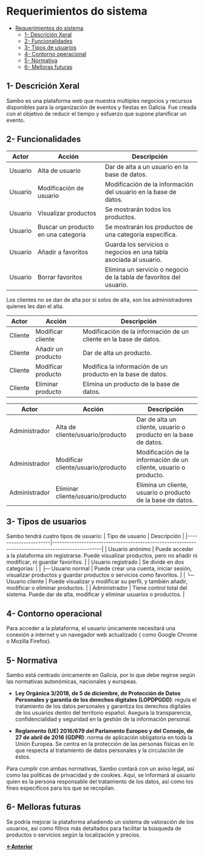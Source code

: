 # Requerimientos do sistema

- [Requerimientos do sistema](#requerimientos-do-sistema)
  - [1- Descrición Xeral](#1--descrición-xeral)
  - [2- Funcionalidades](#2--funcionalidades)
  - [3- Tipos de usuarios](#3--tipos-de-usuarios)
  - [4- Contorno operacional](#4--contorno-operacional)
  - [5- Normativa](#5--normativa)
  - [6- Melloras futuras](#6--melloras-futuras)


## 1- Descrición Xeral
Sambo es una plataforma web que muestra múltiples negocios y recursos disponibles para la organización de eventos y fiestas en Galicia. Fue creada con el objetivo de reducir el tiempo y esfuerzo que supone planificar un evento.

## 2- Funcionalidades


| Actor   | Acción                          | Descripción                                                                 |
|---------|----------------------------------|-----------------------------------------------------------------------------|
| Usuario | Alta de usuario                 | Dar de alta a un usuario en la base de datos.                              |
| Usuario | Modificación de usuario         | Modificación de la información del usuario en la base de datos.            |
| Usuario | Visualizar productos            | Se mostrarán todos los productos.                                          |
| Usuario | Buscar un producto en una categoría | Se mostrarán los productos de una categoría específica.                |
| Usuario | Añadir a favoritos              | Guarda los servicios o negocios en una tabla asociada al usuario.          |
| Usuario | Borrar favoritos                | Elimina un servicio o negocio de la tabla de favoritos del usuario.        |


Los clientes no se dan de alta por sí solos de alta, son los administradores quienes les dan el alta.

| Actor   | Acción              | Descripción                                                                |
|---------|---------------------|----------------------------------------------------------------------------|
| Cliente | Modificar cliente   | Modificación de la información de un cliente en la base de datos.         |
| Cliente | Añadir un producto  | Dar de alta un producto.                                                  |
| Cliente | Modificar producto  | Modifica la información de un producto en la base de datos.               |
| Cliente | Eliminar producto   | Elimina un producto de la base de datos.                                  |

| Actor        | Acción                            | Descripción                                                                    |
|--------------|-----------------------------------|--------------------------------------------------------------------------------|
| Administrador | Alta de cliente/usuario/producto | Dar de alta un cliente, usuario o producto en la base de datos.               |
| Administrador | Modificar cliente/usuario/producto | Modificación de la información de un cliente, usuario o producto.             |
| Administrador | Eliminar cliente/usuario/producto | Elimina un cliente, usuario o producto de la base de datos.                   |


## 3- Tipos de usuarios

Sambo tendrá cuatro tipos de usuario:
| Tipo de usuario      | Descripción                                                                                      |
|----------------------|--------------------------------------------------------------------------------------------------|
| Usuario anónimo      | Puede acceder a la plataforma sin registrarse. Puede visualizar productos, pero no añadir ni modificar, ni guardar favoritos. |
| Usuario registrado   | Se divide en dos categorías:                                                                     |
| ├─ Usuario normal     | Puede crear una cuenta, iniciar sesión, visualizar productos y guardar productos o servicios como favoritos. |
| └─ Usuario cliente    | Puede visualizar y modificar su perfil, y también añadir, modificar o eliminar productos.        |
| Administrador        | Tiene control total del sistema. Puede dar de alta, modificar y eliminar usuarios o productos.   |


## 4- Contorno operacional

Para acceder a la plataforma, el usuario únicamente necesitará una conexión a internet y un navegador web actualizado ( como Google Chrome o Mozilla Firefox).

## 5- Normativa

Sambo está centrado únicamente en Galicia, por lo que debe regirse según las normativas autonómicas, nacionales y europeas.

- **Ley Orgánica 3/2018, de 5 de diciembre, de Protección de Datos Personales y garantía de los derechos digitales (LOPDPGDD)**: regula el tratamiento de los datos personales y garantiza los derechos digitales de los usuarios dentro del territorio español. Asegura la transparencia, confidencialidad y seguridad en la gestión de la información personal.

- **Reglamento (UE) 2016/679 del Parlamento Europeo y del Consejo, de 27 de abril de 2016 (GDPR)**: norma de aplicación obligatoria en toda la Unión Europea. Se centra en la protección de las personas físicas en lo que respecta al tratamiento de datos personales y la circulación de éstos.

Para cumplir con ambas normativas, Sambo contará con un aviso legal, así como las políticas de privacidad y de cookies. Aquí, se informará al usuario quien es la persona responsable del tratamiento de los datos, así como los fines específicos para los que se recopilan.

## 6- Melloras futuras
 Se podría mejorar la plataforma añadiendo un sistema de valoración de los usuarios, así como filtros más detallados para facilitar la búsqueda de productos o servicios según la localización y precios.

[**<-Anterior**](../../README.md)
